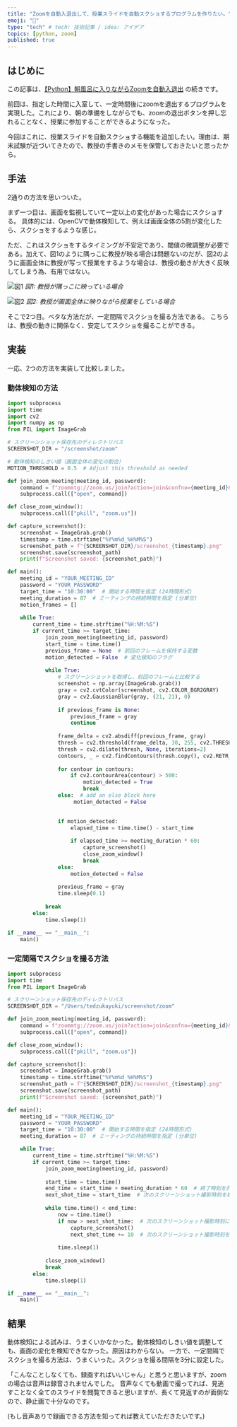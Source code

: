 ```yaml
---
title: "Zoomを自動入退出して、授業スライドを自動スクショするプログラムを作りたい。"
emoji: "🐥"
type: "tech" # tech: 技術記事 / idea: アイデア
topics: [python, zoom]
published: true
---
```


## はじめに
この記事は、[【Python】朝風呂に入りながらZoomを自動入退出](https://zenn.dev/yukitezuka/articles/53ffd07749d0ec) の続きです。

前回は、指定した時間に入室して、一定時間後にzoomを退出するプログラムを実現した。これにより、朝の準備をしながらでも、zoomの退出ボタンを押し忘れることなく、授業に参加することができるようになった。

今回はこれに、授業スライドを自動スクショする機能を追加したい。理由は、期末試験が近づいてきたので、教授の手書きのメモを保管しておきたいと思ったから。

## 手法
2通りの方法を思いついた。

まず一つ目は、画面を監視していて一定以上の変化があった場合にスクショする。
具体的には、OpenCVで動体検知して、例えば画面全体の5割が変化したら、スクショをするような感じ。

ただ、これはスクショをするタイミングが不安定であり、閾値の微調整が必要である。加えて、図1のように隅っこに教授が映る場合は問題ないのだが、図2のように画面全体に教授が写って授業をするような場合は、教授の動きが大きく反映してしまう為、有用ではない。

![図1](/images/885ab465c79658/fig1.jpg)
*図1: 教授が隅っこに映っている場合*

![図2](/images/885ab465c79658/fig2.jpg)
*図2: 教授が画面全体に映りながら授業をしている場合*


そこで2つ目。ベタな方法だが、一定間隔でスクショを撮る方法である。
こちらは、教授の動きに関係なく、安定してスクショを撮ることができる。

## 実装
一応、2つの方法を実装して比較しました。
### 動体検知の方法
```python
import subprocess
import time
import cv2
import numpy as np
from PIL import ImageGrab

# スクリーンショット保存先のディレクトリパス
SCREENSHOT_DIR = "/screenshot/zoom"

# 動体検知のしきい値（画面全体の変化の割合）
MOTION_THRESHOLD = 0.5  # Adjust this threshold as needed

def join_zoom_meeting(meeting_id, password):
    command = f"zoommtg://zoom.us/join?action=join&confno={meeting_id}&pwd={password}"
    subprocess.call(["open", command])

def close_zoom_window():
    subprocess.call(["pkill", "zoom.us"])

def capture_screenshot():
    screenshot = ImageGrab.grab()
    timestamp = time.strftime("%Y%m%d_%H%M%S")
    screenshot_path = f"{SCREENSHOT_DIR}/screenshot_{timestamp}.png"
    screenshot.save(screenshot_path)
    print(f"Screenshot saved: {screenshot_path}")

def main():
    meeting_id = "YOUR_MEETING_ID"
    password = "YOUR_PASSWORD"
    target_time = "10:30:00"  # 開始する時間を指定 (24時間形式)
    meeting_duration = 87  # ミーティングの持続時間を指定 (分単位)
    motion_frames = []
    
    while True:
        current_time = time.strftime("%H:%M:%S")
        if current_time >= target_time:
            join_zoom_meeting(meeting_id, password)
            start_time = time.time()
            previous_frame = None  # 前回のフレームを保持する変数
            motion_detected = False  # 変化検知のフラグ
            
            while True:
                # スクリーンショットを取得し、前回のフレームと比較する
                screenshot = np.array(ImageGrab.grab())
                gray = cv2.cvtColor(screenshot, cv2.COLOR_BGR2GRAY)
                gray = cv2.GaussianBlur(gray, (21, 21), 0)
                
                if previous_frame is None:
                    previous_frame = gray
                    continue
                
                frame_delta = cv2.absdiff(previous_frame, gray)
                thresh = cv2.threshold(frame_delta, 30, 255, cv2.THRESH_BINARY)[1]
                thresh = cv2.dilate(thresh, None, iterations=2)
                contours, _ = cv2.findContours(thresh.copy(), cv2.RETR_EXTERNAL, cv2.CHAIN_APPROX_SIMPLE)
                
                for contour in contours:
                    if cv2.contourArea(contour) > 500:
                        motion_detected = True
                        break
                else:  # add an else block here
                     motion_detected = False

                
                if motion_detected:
                    elapsed_time = time.time() - start_time
                    
                    if elapsed_time >= meeting_duration * 60:
                        capture_screenshot()
                        close_zoom_window()
                        break
                else:
                    motion_detected = False
                
                previous_frame = gray
                time.sleep(0.1)
            
            break
        else:
            time.sleep(1)

if __name__ == "__main__":
    main()

```

### 一定間隔でスクショを撮る方法
```python
import subprocess
import time
from PIL import ImageGrab

# スクリーンショット保存先のディレクトリパス
SCREENSHOT_DIR = "/Users/tedzukayuki/screenshot/zoom"

def join_zoom_meeting(meeting_id, password):
    command = f"zoommtg://zoom.us/join?action=join&confno={meeting_id}&pwd={password}"
    subprocess.call(["open", command])

def close_zoom_window():
    subprocess.call(["pkill", "zoom.us"])

def capture_screenshot():
    screenshot = ImageGrab.grab()
    timestamp = time.strftime("%Y%m%d_%H%M%S")
    screenshot_path = f"{SCREENSHOT_DIR}/screenshot_{timestamp}.png"
    screenshot.save(screenshot_path)
    print(f"Screenshot saved: {screenshot_path}")

def main():
    meeting_id = "YOUR_MEETING_ID"
    password = "YOUR_PASSWORD"
    target_time = "10:30:00"  # 開始する時間を指定 (24時間形式)
    meeting_duration = 87  # ミーティングの持続時間を指定 (分単位)

    while True:
        current_time = time.strftime("%H:%M:%S")
        if current_time >= target_time:
            join_zoom_meeting(meeting_id, password)
            
            start_time = time.time()
            end_time = start_time + meeting_duration * 60  # 終了時刻を計算
            next_shot_time = start_time  # 次のスクリーンショット撮影時刻を初期化
            
            while time.time() < end_time:
                now = time.time()
                if now > next_shot_time:  # 次のスクリーンショット撮影時刻になったら撮影
                    capture_screenshot()
                    next_shot_time += 10  # 次のスクリーンショット撮影時刻を3分後に設定
                
                time.sleep(1)
            
            close_zoom_window()
            break
        else:
            time.sleep(1)

if __name__ == "__main__":
    main()
```
## 結果
動体検知による試みは、うまくいかなかった。動体検知のしきい値を調整しても、画面の変化を検知できなかった。原因はわからない。
一方で、一定間隔でスクショを撮る方法は、うまくいった。スクショを撮る間隔を3分に設定した。

「こんなことしなくても、録画すればいいじゃん」と思うと思いますが、zoomの場合は音声は録音されませんでした。
音声なくても動画で撮ってれば、見逃すことなく全てのスライドを閲覧できると思いますが、長くて見返すのが面倒なので、静止画で十分なのです。

(もし音声ありで録画できる方法を知ってれば教えていただきたいです。)
